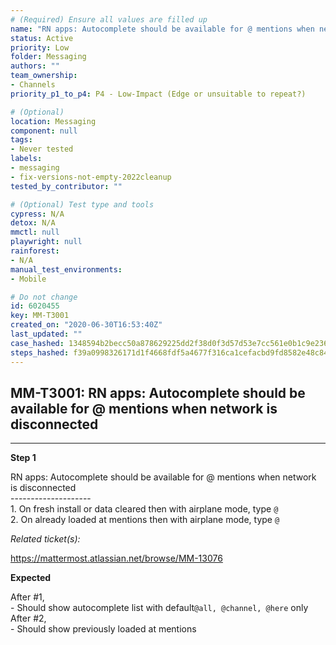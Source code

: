 ```yaml
---
# (Required) Ensure all values are filled up
name: "RN apps: Autocomplete should be available for @ mentions when network is disconnected"
status: Active
priority: Low
folder: Messaging
authors: ""
team_ownership:
- Channels
priority_p1_to_p4: P4 - Low-Impact (Edge or unsuitable to repeat?)

# (Optional)
location: Messaging
component: null
tags:
- Never tested
labels:
- messaging
- fix-versions-not-empty-2022cleanup
tested_by_contributor: ""

# (Optional) Test type and tools
cypress: N/A
detox: N/A
mmctl: null
playwright: null
rainforest:
- N/A
manual_test_environments:
- Mobile

# Do not change
id: 6020455
key: MM-T3001
created_on: "2020-06-30T16:53:40Z"
last_updated: ""
case_hashed: 1348594b2becc50a878629225dd2f38d0f3d57d53e7cc561e0b1c9e2363b3d2b5eda7cbdcc6de55bad0414df7c223140
steps_hashed: f39a0998326171d1f4668fdf5a4677f316ca1cefacbd9fd8582e48c846cef7a0013bdd62d2c0613ecbe81b85b4786c9e
---
```


<!-- (Auto-generated) Based on frontmatter's "key" and "name" -->

## MM-T3001: RN apps: Autocomplete should be available for @ mentions when network is disconnected

---

**Step 1**

RN apps: Autocomplete should be available for @ mentions when network is disconnected\
\--------------------\
1\. On fresh install or data cleared then with airplane mode, type `@`\
2\. On already loaded at mentions then with airplane mode, type `@`

_Related ticket(s):_

<https://mattermost.atlassian.net/browse/MM-13076>

**Expected**

After #1,\
\- Should show autocomplete list with default`@all, @channel, @here` only\
After #2,\
\- Should show previously loaded at mentions
